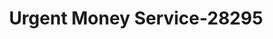 ---
f_zip-code: 97030
f_state-code: OR
title: Urgent Money Service-28295
f_phone: 503-666-3613
f_city-only: Gresham
f_address: 451 Northeast Burnside Road Gresham
f_location-unique-id: '28295'
slug: urgent-money-service-28295
updated-on: '2024-05-30T13:46:58.046Z'
created-on: '2024-05-30T13:36:59.803Z'
published-on: '2024-05-30T13:54:32.469Z'
f_city-state: cms/city/gresham-or.md
f_company: cms/company/urgent-money-service.md
f_state: cms/state/oregon.md
layout: '[payday-loan].html'
tags: payday-loan
---